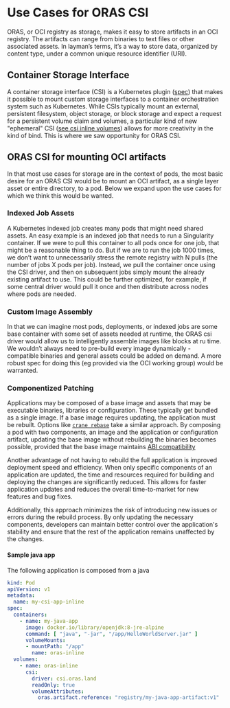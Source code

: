 # Use Cases for ORAS CSI

ORAS, or OCI registry as storage, makes it easy to store artifacts in an OCI registry. The artifacts can range from binaries to text files or other associated assets. In layman’s terms, it’s a way to store data, organized by content type, under a common unique resource identifier (URI).

## Container Storage Interface

A container storage interface (CSI) is a Kubernetes plugin ([spec](https://github.com/container-storage-interface/spec/blob/master/spec.md)) that makes it possible to mount custom storage interfaces to a container orchestration system such as Kubernetes. While CSIs typically mount an external, persistent filesystem, object storage, or block storage and expect a request for a persistent volume claim and volumes, a particular kind of new "ephemeral" CSI ([see csi inline volumes](https://kubernetes.io/blog/2022/08/29/csi-inline-volumes-ga/)) allows for more creativity in the kind of bind. This is where we saw opportunity for ORAS CSI.

## ORAS CSI for mounting OCI artifacts

In that most use cases for storage are in the context of pods, the most basic desire for an ORAS CSI would be to mount an OCI artifact, as a single layer asset or entire directory, to a pod. Below we expand upon the use cases for which we think this would be wanted.

### Indexed Job Assets

A Kubernetes indexed job creates many pods that might need shared assets. An easy example is an indexed job that needs to run a Singularity container. If we were to pull this container to all pods once for one job, that might be a reasonable thing to do. But if we are to run the job 1000 times, we don’t want to unnecessarily stress the remote registry with N pulls (the number of jobs X pods per job). Instead, we pull the container once using the CSI driver, and then on subsequent jobs simply mount the already existing artifact to use. This could be further optimized, for example, if some central driver would pull it once and then distribute across nodes where pods are needed.

### Custom Image Assembly

In that we can imagine most pods, deployments, or indexed jobs are some base container with some set of assets needed at runtime, the ORAS csi driver would allow us to intelligently assemble images like blocks at ru time. We wouldn’t always need to pre-build every image dynamically - compatible binaries and general assets could be added on demand. A more robust spec for doing this (eg provided via the OCI working group) would be warranted.

### Componentized Patching

Applications may be composed of a base image and assets that may be executable binaries, libraries or configuration. These typically get bundled as a single image.  If a base image requires updating, the application must be rebuilt. Options like [`crane rebase`](https://github.com/google/go-containerregistry/blob/main/cmd/crane/doc/crane_rebase.md) take a similar approach. By composing a pod with two components, an image and the application or configuration artifact, updating the base image without rebuilding the binaries becomes possible, provided that the base image maintains [ABI compatibility](https://en.wikipedia.org/wiki/Application_binary_interface)

Another advantage of not having to rebuild the full application is improved deployment speed and efficiency. When only specific components of an application are updated, the time and resources required for building and deploying the changes are significantly reduced. This allows for faster application updates and reduces the overall time-to-market for new features and bug fixes.

Additionally, this approach minimizes the risk of introducing new issues or errors during the rebuild process. By only updating the necessary components, developers can maintain better control over the application's stability and ensure that the rest of the application remains unaffected by the changes.

#### Sample java app

The following application is composed from a java 

```yaml
kind: Pod
apiVersion: v1
metadata:
  name: my-csi-app-inline
spec:
  containers:
    - name: my-java-app
      image: docker.io/library/openjdk:8-jre-alpine
      command: [ "java", "-jar", "/app/HelloWorldServer.jar" ]
      volumeMounts:
      - mountPath: "/app"
        name: oras-inline
  volumes:
    - name: oras-inline
      csi:
        driver: csi.oras.land
        readOnly: true
        volumeAttributes:
          oras.artifact.reference: "registry/my-java-app-artifact:v1"
```